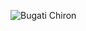 ![Bugati Chiron](https://hips.hearstapps.com/hmg-prod.s3.amazonaws.com/images/02-ss300p-3i4-front-1567937037.jpg?crop=0.668xw:1.00xh;0.162xw,0&resize=640:*)
